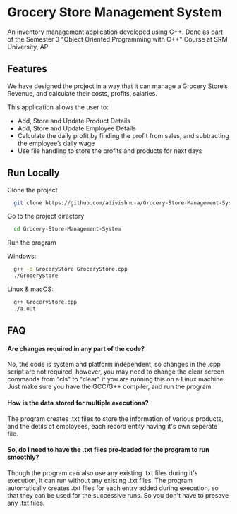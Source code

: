 
# Grocery Store Management System

An inventory management application developed using C++.
Done as part of the Semester 3 "Object Oriented Programming with C++" Course at SRM University, AP


## Features

We have designed the project in a way that it can manage a Grocery Store’s Revenue, and calculate their costs, profits, salaries.

This application allows the user to:
- Add, Store and Update Product Details
- Add, Store and Update Employee Details
- Calculate the daily profit by finding the profit from sales, and subtracting the employee’s daily wage
- Use file handling to store the profits and products for next days



## Run Locally


Clone the project

```bash
  git clone https://github.com/adivishnu-a/Grocery-Store-Management-System
```

Go to the project directory

```bash
  cd Grocery-Store-Management-System
```

Run the program

Windows:

```bash
  g++ -o GroceryStore GroceryStore.cpp
  ./GroceryStore
```

Linux & macOS:
```bash
  g++ GroceryStore.cpp
  ./a.out
```


## FAQ

#### Are changes required in any part of the code?

No, the code is system and platform independent, so changes in the .cpp script are not required, however, you may need to change the clear screen commands from "cls" to "clear" if you are running this on a Linux machine. Just make sure you have the GCC/G++ compiler, and run the program.

#### How is the data stored for multiple executions?
The program creates .txt files to store the information of various products, and the detils of employees, each record entity having it's own seperate file.

#### So, do I need to have the .txt files pre-loaded for the program to run smoothly?
Though the program can also use any existing .txt files during it's execution, it can run without any existing .txt files. The program automatically creates .txt files for each entry added during execution, so that they can be used for the successive runs. So you don't have to presave any .txt files.

